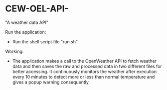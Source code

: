 # CEW-OEL-API-
"A weather data API"

Run the application:
- Run the shell script file "run.sh"

Working:
- The application makes a call to the OpenWeather API to fetch weather data and then saves the raw and processed data in two different files for better accessing. It continuously monitors the weather after execution every 10 minutes to detect more or less than normal temperature and gives a popup warning consequently.
